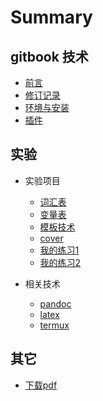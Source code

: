 # Summary

## gitbook 技术

* [前言](README.md)
* [修订记录](CHANGES.md)
* [环境与安装](install.md)
* [插件](plugin.md)

## 实验

* 实验项目
  * [词汇表](lab-glossary.md)
  * [变量表](lab-variables.md)
  * [模板技术](lab-templating.md)
  * [cover](lab-cover.md)
  * [我的练习1](ding-app.md)
  * [我的练习2](ding-msg-bot.md)

* 相关技术
  * [pandoc](pandoc.md)
  * [latex](latex.md)
  * [termux](termux.md)

## 其它

* [下载pdf](ref://../pdf/laboratory.pdf)
